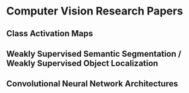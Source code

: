 # Computer Vision Research Papers

## Class Activation Maps

## Weakly Supervised Semantic Segmentation / Weakly Supervised Object Localization

## Convolutional Neural Network Architectures